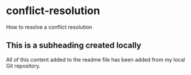 # conflict-resolution
How to resolve a conflict resolution

## This is a subheading created locally

All of this content added to the readme file has been added from my local Git repository.

